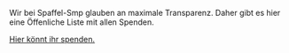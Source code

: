 Wir bei Spaffel-Smp glauben an maximale Transparenz.
Daher gibt es hier eine Öffenliche Liste mit allen Spenden.

[Hier könnt ihr spenden.](https://www.tipeeestream.com/spaffel/donation)